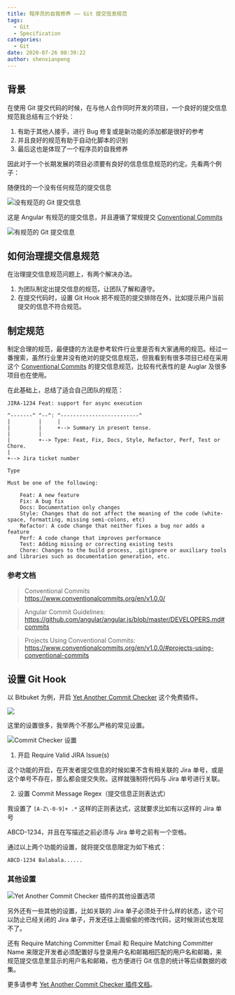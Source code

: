 ```yaml
---
title: 程序员的自我修养 —— Git 提交信息规范
tags:
  - Git
  - Specification
categories:
  - Git
date: 2020-07-26 08:39:22
author: shenxianpeng
---
```


## 背景

在使用 Git 提交代码的时候，在与他人合作同时开发的项目，一个良好的提交信息规范我总结有三个好处：

1. 有助于其他人接手，进行 Bug 修复或是新功能的添加都是很好的参考
2. 并且良好的规范有助于自动化脚本的识别
3. 最后这也是体现了一个程序员的自我修养

因此对于一个长期发展的项目必须要有良好的信息信息规范的约定。先看两个例子：

<!-- more -->

随便找的一个没有任何规范的提交信息

![没有规范的 Git 提交信息](commit-messages-specification/bad-commit-message.png)


这是 Angular 有规范的提交信息，并且遵循了常规提交 [Conventional Commits](https://www.conventionalcommits.org/en/v1.0.0/)

![有规范的 Git 提交信息](commit-messages-specification/angular-commit-message.png)

## 如何治理提交信息规范

在治理提交信息规范问题上，有两个解决办法。

1. 为团队制定出提交信息的规范，让团队了解和遵守。
2. 在提交代码时，设置 Git Hook 把不规范的提交排除在外，比如提示用户当前提交的信息不符合规范。

## 制定规范

制定合理的规范，最便捷的方法是参考软件行业里是否有大家通用的规范。经过一番搜索，虽然行业里并没有绝对的提交信息规范，但我看到有很多项目已经在采用这个 [Conventional Commits](https://www.conventionalcommits.org/en/v1.0.0/) 的提交信息规范，比较有代表性的是 Auglar 及很多项目也在使用。

在此基础上，总结了适合自己团队的规范：

```
JIRA-1234 Feat: support for async execution

^-------^ ^--^: ^-------------------------^
|         |     |
|         |     +--> Summary in present tense.
|         |
|         +--> Type: Feat, Fix, Docs, Style, Refactor, Perf, Test or Chore.
|
+--> Jira ticket number

Type

Must be one of the following:

    Feat: A new feature
    Fix: A bug fix
    Docs: Documentation only changes
    Style: Changes that do not affect the meaning of the code (white-space, formatting, missing semi-colons, etc)
    Refactor: A code change that neither fixes a bug nor adds a feature
    Perf: A code change that improves performance
    Test: Adding missing or correcting existing tests
    Chore: Changes to the build process, .gitignore or auxiliary tools and libraries such as documentation generation, etc.
```

### 参考文档

> Conventional Commits https://www.conventionalcommits.org/en/v1.0.0/

> Angular Commit Guidelines: https://github.com/angular/angular.js/blob/master/DEVELOPERS.md#commits

> Projects Using Conventional Commits: https://www.conventionalcommits.org/en/v1.0.0/#projects-using-conventional-commits

## 设置 Git Hook

以 Bitbuket 为例，开启 [Yet Another Commit Checker](https://mohamicorp.atlassian.net/wiki/spaces/DOC/pages/1442119700/Yet+Another+Commit+Checker+YACC+for+Bitbucket) 这个免费插件。

![](commit-messages-specification/git-hook.png)

这里的设置很多，我举两个不那么严格的常见设置。

![Commit Checker 设置](commit-messages-specification/commit-checker-setting.png)

1. 开启 Require Valid JIRA Issue(s)

这个功能的开启，在开发者提交信息的时候如果不含有相关联的 Jira 单号，或是这个单号不存在，那么都会提交失败。这样就强制将代码与 Jira 单号进行关联。

2. 设置 Commit Message Regex（提交信息正则表达式）

我设置了 `[A-Z\-0-9]+ .*` 这样的正则表达式，这就要求比如有以这样的 Jira 单号

ABCD-1234，并且在写描述之前必须与 Jira 单号之前有一个空格。

通过以上两个功能的设置，就将提交信息限定为如下格式：

```
ABCD-1234 Balabala......
```

### 其他设置

![Yet Another Commit Checker 插件的其他设置选项](commit-messages-specification/commit-checker.png)

另外还有一些其他的设置，比如关联的 Jira 单子必须处于什么样的状态，这个可以防止已经关闭的 Jira 单子，开发还往上面偷偷的修改代码，这时候测试也发现不了。

还有 Require Matching Committer Email 和 Require Matching Committer Name 来限定开发者必须配置好与登录用户名和邮箱相匹配的用户名和邮箱，来规范提交信息里显示的用户名和邮箱，也方便进行 Git 信息的统计等后续数据的收集。


更多请参考 [Yet Another Commit Checker 插件文档](https://mohamicorp.atlassian.net/wiki/spaces/DOC/pages/1442119700/Yet+Another+Commit+Checker+YACC+for+Bitbucket)。

